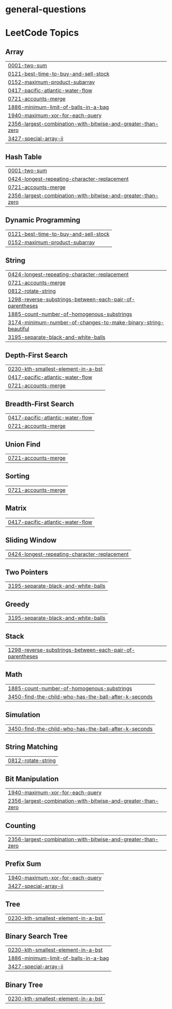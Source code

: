 # general-questions
<!---LeetCode Topics Start-->
# LeetCode Topics
## Array
|  |
| ------- |
| [0001-two-sum](https://github.com/nigamkartik96/general-questions/tree/master/0001-two-sum) |
| [0121-best-time-to-buy-and-sell-stock](https://github.com/nigamkartik96/general-questions/tree/master/0121-best-time-to-buy-and-sell-stock) |
| [0152-maximum-product-subarray](https://github.com/nigamkartik96/general-questions/tree/master/0152-maximum-product-subarray) |
| [0417-pacific-atlantic-water-flow](https://github.com/nigamkartik96/general-questions/tree/master/0417-pacific-atlantic-water-flow) |
| [0721-accounts-merge](https://github.com/nigamkartik96/general-questions/tree/master/0721-accounts-merge) |
| [1886-minimum-limit-of-balls-in-a-bag](https://github.com/nigamkartik96/general-questions/tree/master/1886-minimum-limit-of-balls-in-a-bag) |
| [1940-maximum-xor-for-each-query](https://github.com/nigamkartik96/general-questions/tree/master/1940-maximum-xor-for-each-query) |
| [2356-largest-combination-with-bitwise-and-greater-than-zero](https://github.com/nigamkartik96/general-questions/tree/master/2356-largest-combination-with-bitwise-and-greater-than-zero) |
| [3427-special-array-ii](https://github.com/nigamkartik96/general-questions/tree/master/3427-special-array-ii) |
## Hash Table
|  |
| ------- |
| [0001-two-sum](https://github.com/nigamkartik96/general-questions/tree/master/0001-two-sum) |
| [0424-longest-repeating-character-replacement](https://github.com/nigamkartik96/general-questions/tree/master/0424-longest-repeating-character-replacement) |
| [0721-accounts-merge](https://github.com/nigamkartik96/general-questions/tree/master/0721-accounts-merge) |
| [2356-largest-combination-with-bitwise-and-greater-than-zero](https://github.com/nigamkartik96/general-questions/tree/master/2356-largest-combination-with-bitwise-and-greater-than-zero) |
## Dynamic Programming
|  |
| ------- |
| [0121-best-time-to-buy-and-sell-stock](https://github.com/nigamkartik96/general-questions/tree/master/0121-best-time-to-buy-and-sell-stock) |
| [0152-maximum-product-subarray](https://github.com/nigamkartik96/general-questions/tree/master/0152-maximum-product-subarray) |
## String
|  |
| ------- |
| [0424-longest-repeating-character-replacement](https://github.com/nigamkartik96/general-questions/tree/master/0424-longest-repeating-character-replacement) |
| [0721-accounts-merge](https://github.com/nigamkartik96/general-questions/tree/master/0721-accounts-merge) |
| [0812-rotate-string](https://github.com/nigamkartik96/general-questions/tree/master/0812-rotate-string) |
| [1298-reverse-substrings-between-each-pair-of-parentheses](https://github.com/nigamkartik96/general-questions/tree/master/1298-reverse-substrings-between-each-pair-of-parentheses) |
| [1885-count-number-of-homogenous-substrings](https://github.com/nigamkartik96/general-questions/tree/master/1885-count-number-of-homogenous-substrings) |
| [3174-minimum-number-of-changes-to-make-binary-string-beautiful](https://github.com/nigamkartik96/general-questions/tree/master/3174-minimum-number-of-changes-to-make-binary-string-beautiful) |
| [3195-separate-black-and-white-balls](https://github.com/nigamkartik96/general-questions/tree/master/3195-separate-black-and-white-balls) |
## Depth-First Search
|  |
| ------- |
| [0230-kth-smallest-element-in-a-bst](https://github.com/nigamkartik96/general-questions/tree/master/0230-kth-smallest-element-in-a-bst) |
| [0417-pacific-atlantic-water-flow](https://github.com/nigamkartik96/general-questions/tree/master/0417-pacific-atlantic-water-flow) |
| [0721-accounts-merge](https://github.com/nigamkartik96/general-questions/tree/master/0721-accounts-merge) |
## Breadth-First Search
|  |
| ------- |
| [0417-pacific-atlantic-water-flow](https://github.com/nigamkartik96/general-questions/tree/master/0417-pacific-atlantic-water-flow) |
| [0721-accounts-merge](https://github.com/nigamkartik96/general-questions/tree/master/0721-accounts-merge) |
## Union Find
|  |
| ------- |
| [0721-accounts-merge](https://github.com/nigamkartik96/general-questions/tree/master/0721-accounts-merge) |
## Sorting
|  |
| ------- |
| [0721-accounts-merge](https://github.com/nigamkartik96/general-questions/tree/master/0721-accounts-merge) |
## Matrix
|  |
| ------- |
| [0417-pacific-atlantic-water-flow](https://github.com/nigamkartik96/general-questions/tree/master/0417-pacific-atlantic-water-flow) |
## Sliding Window
|  |
| ------- |
| [0424-longest-repeating-character-replacement](https://github.com/nigamkartik96/general-questions/tree/master/0424-longest-repeating-character-replacement) |
## Two Pointers
|  |
| ------- |
| [3195-separate-black-and-white-balls](https://github.com/nigamkartik96/general-questions/tree/master/3195-separate-black-and-white-balls) |
## Greedy
|  |
| ------- |
| [3195-separate-black-and-white-balls](https://github.com/nigamkartik96/general-questions/tree/master/3195-separate-black-and-white-balls) |
## Stack
|  |
| ------- |
| [1298-reverse-substrings-between-each-pair-of-parentheses](https://github.com/nigamkartik96/general-questions/tree/master/1298-reverse-substrings-between-each-pair-of-parentheses) |
## Math
|  |
| ------- |
| [1885-count-number-of-homogenous-substrings](https://github.com/nigamkartik96/general-questions/tree/master/1885-count-number-of-homogenous-substrings) |
| [3450-find-the-child-who-has-the-ball-after-k-seconds](https://github.com/nigamkartik96/general-questions/tree/master/3450-find-the-child-who-has-the-ball-after-k-seconds) |
## Simulation
|  |
| ------- |
| [3450-find-the-child-who-has-the-ball-after-k-seconds](https://github.com/nigamkartik96/general-questions/tree/master/3450-find-the-child-who-has-the-ball-after-k-seconds) |
## String Matching
|  |
| ------- |
| [0812-rotate-string](https://github.com/nigamkartik96/general-questions/tree/master/0812-rotate-string) |
## Bit Manipulation
|  |
| ------- |
| [1940-maximum-xor-for-each-query](https://github.com/nigamkartik96/general-questions/tree/master/1940-maximum-xor-for-each-query) |
| [2356-largest-combination-with-bitwise-and-greater-than-zero](https://github.com/nigamkartik96/general-questions/tree/master/2356-largest-combination-with-bitwise-and-greater-than-zero) |
## Counting
|  |
| ------- |
| [2356-largest-combination-with-bitwise-and-greater-than-zero](https://github.com/nigamkartik96/general-questions/tree/master/2356-largest-combination-with-bitwise-and-greater-than-zero) |
## Prefix Sum
|  |
| ------- |
| [1940-maximum-xor-for-each-query](https://github.com/nigamkartik96/general-questions/tree/master/1940-maximum-xor-for-each-query) |
| [3427-special-array-ii](https://github.com/nigamkartik96/general-questions/tree/master/3427-special-array-ii) |
## Tree
|  |
| ------- |
| [0230-kth-smallest-element-in-a-bst](https://github.com/nigamkartik96/general-questions/tree/master/0230-kth-smallest-element-in-a-bst) |
## Binary Search Tree
|  |
| ------- |
| [0230-kth-smallest-element-in-a-bst](https://github.com/nigamkartik96/general-questions/tree/master/0230-kth-smallest-element-in-a-bst) |
| [1886-minimum-limit-of-balls-in-a-bag](https://github.com/nigamkartik96/general-questions/tree/master/1886-minimum-limit-of-balls-in-a-bag) |
| [3427-special-array-ii](https://github.com/nigamkartik96/general-questions/tree/master/3427-special-array-ii) |
## Binary Tree
|  |
| ------- |
| [0230-kth-smallest-element-in-a-bst](https://github.com/nigamkartik96/general-questions/tree/master/0230-kth-smallest-element-in-a-bst) |
<!---LeetCode Topics End-->